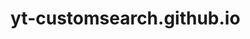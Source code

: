 # yt-customsearch.github.io
<!-- 
Hi! Thanks for having a look to my work. I have made this website only for increasing producticity while searching in youtube.
**Purpose**: Bypass Youtube homepage and search only the required content
**Copyright**: Oops!! Everything which is written is not on my own. I have reused the codes from some other websites
**Any issue?**: connect me at linkedin.com/in/medimpudi88/
-->
